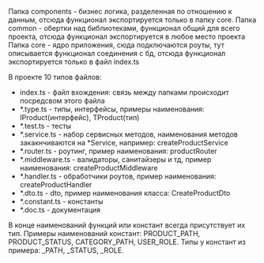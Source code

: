 Папка components - бизнес логика, разделенная по отношению к данным, отсюда функционал экспортируется только в папку core.
Папка common - обертки над библиотеками, функционал общий для всего проекта, отсюда функционал экспортируется в любое место проекта
Папка core - ядро приложения, сюда подключаются роуты, тут описывается функционал соединения с бд, отсюда функционал экспортируется только в файл index.ts

В проекте 10 типов файлов:
- index.ts - файл вхождения: связь между папками происходит посредсвом этого файла
- *.type.ts - типы, интерфейсы, примеры наименования: IProduct(интерфейс), TProduct(тип)
- *.test.ts - тесты
- *.service.ts - набор сервисных методов, наименования методов закакнчиваются на *Service, например: createProductService
- *.router.ts - роутинг, пример наименования: productRouter
- *.middleware.ts - валидаторы, санитайзеры и тд, пример наименования: createProductMiddleware
- *.handler.ts - обработчики роутов, пример наименования: createProductHandler
- *.dto.ts - dto, пример наименования класса: CreateProductDto
- *.constant.ts - константы
- *.doc.ts - документация

В конце наименований функций или констант всегда присутствует их тип.
Примеры наименований констант: PRODUCT_PATH, PRODUCT_STATUS, CATEGORY_PATH, USER_ROLE. Типы у констант из примера: _PATH, _STATUS, _ROLE.